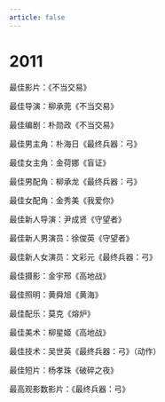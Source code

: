 ```yaml
---
article: false
---
```


# 2011

最佳影片：《不当交易》

最佳导演：柳承莞《不当交易》

最佳编剧：朴勋政《不当交易》

最佳男主角：朴海日《最终兵器：弓》

最佳女主角：金荷娜《盲证》

最佳男配角：柳承龙《最终兵器：弓》

最佳女配角：金秀美《我爱你》

最佳新人导演：尹成贤《守望者》

最佳新人男演员：徐俊英《守望者》

最佳新人女演员：文彩元《最终兵器：弓》

最佳摄影：金宇邢《高地战》

最佳照明：黄舜旭《黄海》

最佳配乐：莫克《熔炉》

最佳美术：柳星姬《高地战》

最佳技术：吴世英《最终兵器：弓》（动作）

最佳短片：杨孝珠《破碎之夜》

最高观影数影片：《最终兵器：弓》
